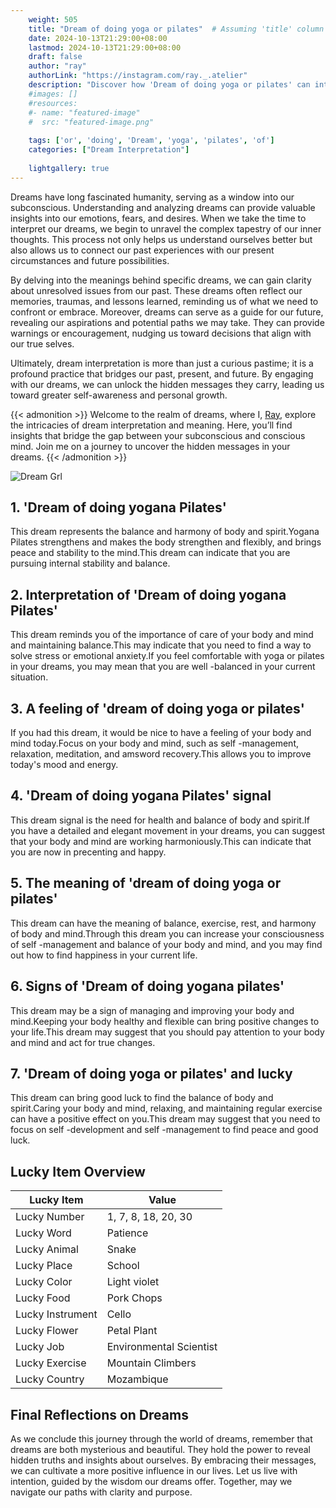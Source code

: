 ```yaml
---
    weight: 505
    title: "Dream of doing yoga or pilates"  # Assuming 'title' column exists
    date: 2024-10-13T21:29:00+08:00
    lastmod: 2024-10-13T21:29:00+08:00
    draft: false
    author: "ray"
    authorLink: "https://instagram.com/ray._.atelier"
    description: "Discover how 'Dream of doing yoga or pilates' can interpret your future and uncover its significant meanings in your life."
    #images: []
    #resources:
    #- name: "featured-image"
    #  src: "featured-image.png"
    
    tags: ['or', 'doing', 'Dream', 'yoga', 'pilates', 'of']
    categories: ["Dream Interpretation"]
    
    lightgallery: true
---
```

    
Dreams have long fascinated humanity, serving as a window into our subconscious. Understanding and analyzing dreams can provide valuable insights into our emotions, fears, and desires. When we take the time to interpret our dreams, we begin to unravel the complex tapestry of our inner thoughts. This process not only helps us understand ourselves better but also allows us to connect our past experiences with our present circumstances and future possibilities.

By delving into the meanings behind specific dreams, we can gain clarity about unresolved issues from our past. These dreams often reflect our memories, traumas, and lessons learned, reminding us of what we need to confront or embrace. Moreover, dreams can serve as a guide for our future, revealing our aspirations and potential paths we may take. They can provide warnings or encouragement, nudging us toward decisions that align with our true selves.

Ultimately, dream interpretation is more than just a curious pastime; it is a profound practice that bridges our past, present, and future. By engaging with our dreams, we can unlock the hidden messages they carry, leading us toward greater self-awareness and personal growth.

{{< admonition >}}
Welcome to the realm of dreams, where I, [Ray](https://instagram.com/ray._.atelier), explore the intricacies of dream interpretation and meaning. Here, you’ll find insights that bridge the gap between your subconscious and conscious mind. Join me on a journey to uncover the hidden messages in your dreams.
{{< /admonition >}}

![Dream Grl](https://cdn.pixabay.com/photo/2017/11/02/03/35/gothic-2910057_1280.jpg "Dream Grl")

## 1. 'Dream of doing yogana Pilates'
This dream represents the balance and harmony of body and spirit.Yogana Pilates strengthens and makes the body strengthen and flexibly, and brings peace and stability to the mind.This dream can indicate that you are pursuing internal stability and balance.

## 2. Interpretation of 'Dream of doing yogana Pilates'
This dream reminds you of the importance of care of your body and mind and maintaining balance.This may indicate that you need to find a way to solve stress or emotional anxiety.If you feel comfortable with yoga or pilates in your dreams, you may mean that you are well -balanced in your current situation.

## 3. A feeling of 'dream of doing yoga or pilates'
If you had this dream, it would be nice to have a feeling of your body and mind today.Focus on your body and mind, such as self -management, relaxation, meditation, and amsword recovery.This allows you to improve today's mood and energy.

## 4. 'Dream of doing yogana Pilates' signal
This dream signal is the need for health and balance of body and spirit.If you have a detailed and elegant movement in your dreams, you can suggest that your body and mind are working harmoniously.This can indicate that you are now in precenting and happy.

## 5. The meaning of 'dream of doing yoga or pilates'
This dream can have the meaning of balance, exercise, rest, and harmony of body and mind.Through this dream you can increase your consciousness of self -management and balance of your body and mind, and you may find out how to find happiness in your current life.

## 6. Signs of 'Dream of doing yogana pilates'
This dream may be a sign of managing and improving your body and mind.Keeping your body healthy and flexible can bring positive changes to your life.This dream may suggest that you should pay attention to your body and mind and act for true changes.

## 7. 'Dream of doing yoga or pilates' and lucky
This dream can bring good luck to find the balance of body and spirit.Caring your body and mind, relaxing, and maintaining regular exercise can have a positive effect on you.This dream may suggest that you need to focus on self -development and self -management to find peace and good luck.

## Lucky Item Overview
| Lucky Item          | Value              |
|---------------|--------------------|
| Lucky Number        | 1, 7, 8, 18, 20, 30  |
| Lucky Word          | Patience |
| Lucky Animal        | Snake |
| Lucky Place         | School     |
| Lucky Color         | Light violet     |
| Lucky Food          | Pork Chops      |
| Lucky Instrument    | Cello |
| Lucky Flower        | Petal Plant    |
| Lucky Job           | Environmental Scientist       |
| Lucky Exercise      | Mountain Climbers  |
| Lucky Country       | Mozambique    |


##  Final Reflections on Dreams

As we conclude this journey through the world of dreams, remember that dreams are both mysterious and beautiful. They hold the power to reveal hidden truths and insights about ourselves. By embracing their messages, we can cultivate a more positive influence in our lives. Let us live with intention, guided by the wisdom our dreams offer. Together, may we navigate our paths with clarity and purpose.
